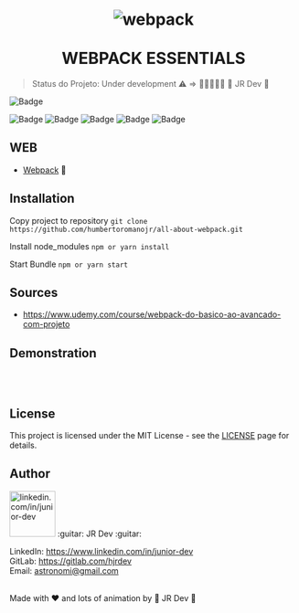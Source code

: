 <h1 align="center">
  <img src="https://i.ibb.co/xFQvjcD/webpack.png" alt="webpack" border="0">
<br>
<br>
WEBPACK ESSENTIALS
</h1>

> Status do Projeto: Under development :warning: => :construction::construction::construction::construction::construction:
> :guitar: JR Dev :guitar:

![Badge](https://img.shields.io/static/v1?label=react&message=FrameWork&color=blue&style=for-the-badge&logo=REACT)

![Badge](https://img.shields.io/github/issues/humbertoromanojr/all-about-webpack?logo=visual-studio-code&style=plastic&logo=appveyor)
![Badge](https://img.shields.io/github/forks/humbertoromanojr/all-about-webpack)
![Badge](https://img.shields.io/github/stars/humbertoromanojr/all-about-webpack)
![Badge](https://img.shields.io/github/license/humbertoromanojr/all-about-webpack)
![Badge](https://img.shields.io/twitter/url?url=https%3A%2F%2Fgithub.com%2Fhumbertoromanojr%2Fall-about-webpack)


## WEB


- [Webpack](https://webpack.js.org/) :sparkling_heart:


## Installation

Copy project to repository
`git clone https://github.com/humbertoromanojr/all-about-webpack.git`

Install node_modules
`npm or yarn install`

Start Bundle
`npm or yarn start`


## Sources

- https://www.udemy.com/course/webpack-do-basico-ao-avancado-com-projeto



## Demonstration

<br>
  
<br>

## License

This project is licensed under the MIT License - see the [LICENSE](https://opensource.org/licenses/MIT) page for details.

## Author

<img src="https://avatars1.githubusercontent.com/u/6500430?s=460&u=42d7e22fa1c77b061505fe1cfc3fcaa3e2a4d1e5&v=4" width="80" alt="linkedin.com/in/junior-dev">
:guitar: JR Dev :guitar:
<br />

LinkedIn: https://www.linkedin.com/in/junior-dev <br />
GitLab: https://gitlab.com/hjrdev <br />
Email: astronomi@gmail.com <br />
<br />

Made with :heart: and lots of animation by :guitar: JR Dev :guitar:
